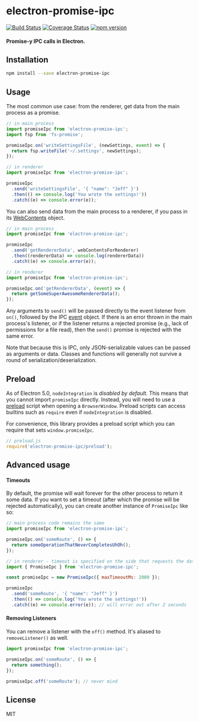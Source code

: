 # electron-promise-ipc

[![Build Status](https://travis-ci.org/sibnerian/electron-promise-ipc.svg?branch=master)](https://travis-ci.org/sibnerian/electron-promise-ipc) [![Coverage Status](https://coveralls.io/repos/github/sibnerian/electron-promise-ipc/badge.svg?branch=master)](https://coveralls.io/github/sibnerian/electron-promise-ipc?branch=master) [![npm version](https://badge.fury.io/js/electron-promise-ipc.svg)](https://badge.fury.io/js/electron-promise-ipc)

#### Promise-y IPC calls in Electron.

## Installation

```sh
npm install --save electron-promise-ipc
```

## Usage

The most common use case: from the renderer, get data from the main process as a promise.

```js
// in main process
import promiseIpc from 'electron-promise-ipc';
import fsp from 'fs-promise';

promiseIpc.on('writeSettingsFile', (newSettings, event) => {
  return fsp.writeFile('~/.settings', newSettings);
});

// in renderer
import promiseIpc from 'electron-promise-ipc';

promiseIpc
  .send('writeSettingsFile', '{ "name": "Jeff" }')
  .then(() => console.log('You wrote the settings!'))
  .catch((e) => console.error(e));
```

You can also send data from the main process to a renderer, if you pass in its [WebContents](http://electron.atom.io/docs/api/web-contents) object.

```js
// in main process
import promiseIpc from 'electron-promise-ipc';

promiseIpc
  .send('getRendererData', webContentsForRenderer)
  .then((rendererData) => console.log(rendererData))
  .catch((e) => console.error(e));

// in renderer
import promiseIpc from 'electron-promise-ipc';

promiseIpc.on('getRendererData', (event) => {
  return getSomeSuperAwesomeRendererData();
});
```

Any arguments to `send()` will be passed directly to the event listener from `on()`, followed by the IPC [event](https://electronjs.org/docs/api/ipc-main#event-object) object. If there is an error thrown in the main process's listener, or if the listener returns a rejected promise (e.g., lack of permissions for a file read), then the `send()` promise is rejected with the same error.

Note that because this is IPC, only JSON-serializable values can be passed as arguments or data. Classes and functions will generally not survive a round of serialization/deserialization.

## Preload

As of Electron 5.0, `nodeIntegration` is _disabled by default._ This means that you cannot import `promiseIpc` directly. Instead, you will need to use a [preload](https://www.electronjs.org/docs/api/browser-window) script when opening a `BrowserWindow`. Preload scripts can access builtins such as `require` even if `nodeIntegration` is disabled.

For convenience, this library provides a preload script which you can require that sets `window.promiseIpc`.

```js
// preload.js
require('electron-promise-ipc/preload');
```

## Advanced usage

#### Timeouts

By default, the promise will wait forever for the other process to return it some data. If you want to set a timeout (after which the promise will be rejected automatically), you can create another instance of `PromiseIpc` like so:

```js
// main process code remains the same
import promiseIpc from 'electron-promise-ipc';

promiseIpc.on('someRoute', () => {
  return someOperationThatNeverCompletesUhOh();
});

// in renderer - timeout is specified on the side that requests the data
import { PromiseIpc } from 'electron-promise-ipc';

const promiseIpc = new PromiseIpc({ maxTimeoutMs: 2000 });

promiseIpc
  .send('someRoute', '{ "name": "Jeff" }')
  .then(() => console.log('You wrote the settings!'))
  .catch((e) => console.error(e)); // will error out after 2 seconds
```

#### Removing Listeners

You can remove a listener with the `off()` method. It's aliased to `removeListener()` as well.

```js
import promiseIpc from 'electron-promise-ipc';

promiseIpc.on('someRoute', () => {
  return something();
});

promiseIpc.off('someRoute'); // never mind
```

## License

MIT
